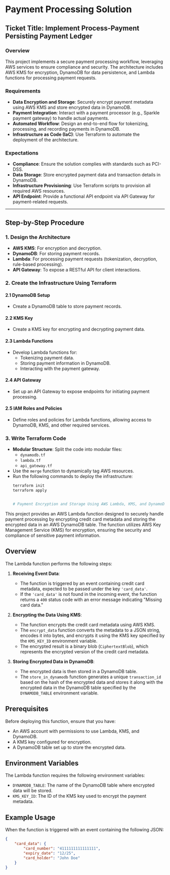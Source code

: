 # Payment Processing Solution

## Ticket Title: Implement Process-Payment Persisting Payment Ledger

### Overview

This project implements a secure payment processing workflow, leveraging AWS services to ensure compliance and security. The architecture includes AWS KMS for encryption, DynamoDB for data persistence, and Lambda functions for processing payment requests.

### Requirements

- **Data Encryption and Storage**: Securely encrypt payment metadata using AWS KMS and store encrypted data in DynamoDB.
- **Payment Integration**: Interact with a payment processor (e.g., Sparkle payment gateway) to handle actual payments.
- **Automated Workflow**: Design an end-to-end flow for tokenizing, processing, and recording payments in DynamoDB.
- **Infrastructure as Code (IaC)**: Use Terraform to automate the deployment of the architecture.

### Expectations

- **Compliance**: Ensure the solution complies with standards such as PCI-DSS.
- **Data Storage**: Store encrypted payment data and transaction details in DynamoDB.
- **Infrastructure Provisioning**: Use Terraform scripts to provision all required AWS resources.
- **API Endpoint**: Provide a functional API endpoint via API Gateway for payment-related requests.

---

## Step-by-Step Procedure

### 1. Design the Architecture

- **AWS KMS**: For encryption and decryption.
- **DynamoDB**: For storing payment records.
- **Lambda**: For processing payment requests (tokenization, decryption, rule-based processing).
- **API Gateway**: To expose a RESTful API for client interactions.

### 2. Create the Infrastructure Using Terraform

#### 2.1 DynamoDB Setup
- Create a DynamoDB table to store payment records.

#### 2.2 KMS Key
- Create a KMS key for encrypting and decrypting payment data.

#### 2.3 Lambda Functions
- Develop Lambda functions for:
  - Tokenizing payment data.
  - Storing payment information in DynamoDB.
  - Interacting with the payment gateway.

#### 2.4 API Gateway
- Set up an API Gateway to expose endpoints for initiating payment processing.

#### 2.5 IAM Roles and Policies
- Define roles and policies for Lambda functions, allowing access to DynamoDB, KMS, and other required services.

### 3. Write Terraform Code

- **Modular Structure**: Split the code into modular files:
  - `dynamodb.tf`
  - `lambda.tf`
  - `api_gateway.tf`
- Use the `merge` function to dynamically tag AWS resources.
- Run the following commands to deploy the infrastructure:
  ```bash
  terraform init
  terraform apply


  # Payment Encryption and Storage Using AWS Lambda, KMS, and DynamoDB

This project provides an AWS Lambda function designed to securely handle payment processing by encrypting credit card metadata and storing the encrypted data in an AWS DynamoDB table. The function utilizes AWS Key Management Service (KMS) for encryption, ensuring the security and compliance of sensitive payment information.

## Overview

The Lambda function performs the following steps:

1. **Receiving Event Data**:
   - The function is triggered by an event containing credit card metadata, expected to be passed under the key `'card_data'`. 
   - If the `'card_data'` is not found in the incoming event, the function returns a `400` status code with an error message indicating "Missing card data."

2. **Encrypting the Data Using KMS**:
   - The function encrypts the credit card metadata using AWS KMS.
   - The `encrypt_data` function converts the metadata to a JSON string, encodes it into bytes, and encrypts it using the KMS key specified by the `KMS_KEY_ID` environment variable.
   - The encrypted result is a binary blob (`CiphertextBlob`), which represents the encrypted version of the credit card metadata.

3. **Storing Encrypted Data in DynamoDB**:
   - The encrypted data is then stored in a DynamoDB table.
   - The `store_in_dynamodb` function generates a unique `transaction_id` based on the hash of the encrypted data and stores it along with the encrypted data in the DynamoDB table specified by the `DYNAMODB_TABLE` environment variable.

## Prerequisites

Before deploying this function, ensure that you have:
- An AWS account with permissions to use Lambda, KMS, and DynamoDB.
- A KMS key configured for encryption.
- A DynamoDB table set up to store the encrypted data.

## Environment Variables

The Lambda function requires the following environment variables:
- `DYNAMODB_TABLE`: The name of the DynamoDB table where encrypted data will be stored.
- `KMS_KEY_ID`: The ID of the KMS key used to encrypt the payment metadata.

## Example Usage

When the function is triggered with an event containing the following JSON:

```json
{
    "card_data": {
        "card_number": "4111111111111111",
        "expiry_date": "12/25",
        "card_holder": "John Doe"
    }
}

